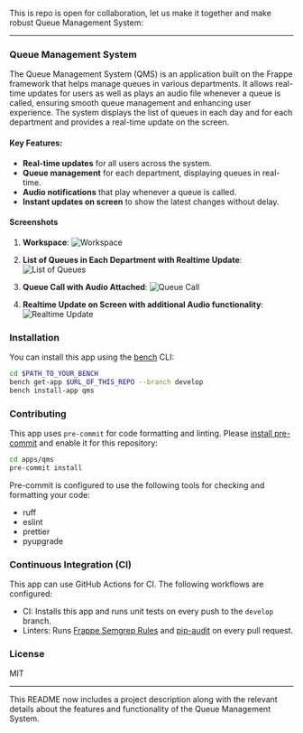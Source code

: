 This is repo is open for collaboration, let us make it together and make robust Queue Management System:

---

### Queue Management System

The Queue Management System (QMS) is an application built on the Frappe framework that helps manage queues in various departments. It allows real-time updates for users as well as plays an audio file whenever a queue is called, ensuring smooth queue management and enhancing user experience. The system displays the list of queues in each day and for each department and provides a real-time update on the screen. 

#### Key Features:
- **Real-time updates** for all users across the system.
- **Queue management** for each department, displaying queues in real-time.
- **Audio notifications** that play whenever a queue is called.
- **Instant updates on screen** to show the latest changes without delay.

#### Screenshots

1. **Workspace**:
   ![Workspace](https://github.com/user-attachments/assets/41890417-b695-46ce-981c-0ab3bd11dd83)

2. **List of Queues in Each Department with Realtime Update**:
   ![List of Queues](https://github.com/user-attachments/assets/e43ace16-1d29-4cdc-808c-e257c702701b)

3. **Queue Call with Audio Attached**:
   ![Queue Call](https://github.com/user-attachments/assets/fa74fef6-e7ab-41e8-817b-a7a9d93183cf)

4. **Realtime Update on Screen  with additional Audio functionality**:
   ![Realtime Update](https://github.com/user-attachments/assets/51491c58-db34-4e0b-88be-1eb4102333f3)

### Installation

You can install this app using the [bench](https://github.com/frappe/bench) CLI:

```bash
cd $PATH_TO_YOUR_BENCH
bench get-app $URL_OF_THIS_REPO --branch develop
bench install-app qms
```

### Contributing

This app uses `pre-commit` for code formatting and linting. Please [install pre-commit](https://pre-commit.com/#installation) and enable it for this repository:

```bash
cd apps/qms
pre-commit install
```

Pre-commit is configured to use the following tools for checking and formatting your code:

- ruff
- eslint
- prettier
- pyupgrade

### Continuous Integration (CI)

This app can use GitHub Actions for CI. The following workflows are configured:

- CI: Installs this app and runs unit tests on every push to the `develop` branch.
- Linters: Runs [Frappe Semgrep Rules](https://github.com/frappe/semgrep-rules) and [pip-audit](https://pypi.org/project/pip-audit/) on every pull request.

### License

MIT

---

This README now includes a project description along with the relevant details about the features and functionality of the Queue Management System.
